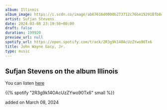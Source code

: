 ```yaml
---
album: Illinois
album_image: https://i.scdn.co/image/ab67616d0000b273712c76b4152918fb8d37c53d
artist: Sufjan Stevens
date: 2024-03-08 23:19:50+00:00
draft: false
duration: 199920
preview_url: null
spotify_url: https://open.spotify.com/track/2R3g9k14OAcUzZYwo90Tx6
title: John Wayne Gacy, Jr.
type: music
---
```



## Sufjan Stevens on the album Illinois

You can listen [here](https://open.spotify.com/track/2R3g9k14OAcUzZYwo90Tx6)

{{% spotify "2R3g9k14OAcUzZYwo90Tx6" small %}}

added on March 08, 2024